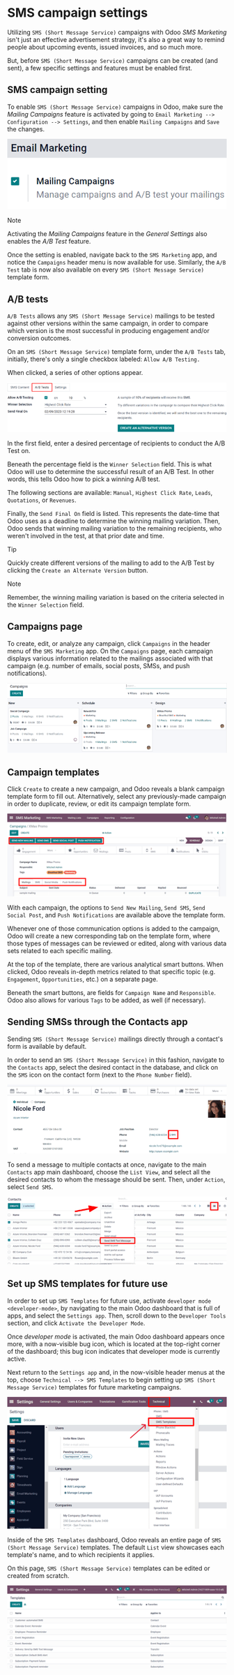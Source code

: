 # SMS campaign settings

Utilizing `SMS (Short Message Service)` campaigns with Odoo *SMS
Marketing* isn't just an effective advertisement strategy, it's also a
great way to remind people about upcoming events, issued invoices, and
so much more.

But, before `SMS (Short Message Service)` campaigns can be created (and
sent), a few specific settings and features must be enabled first.

## SMS campaign setting

To enable `SMS (Short Message Service)` campaigns in Odoo, make sure the
*Mailing Campaigns* feature is activated by going to
`Email Marketing --> Configuration --> Settings`, and then enable
`Mailing Campaigns` and `Save` the changes.

<img src="sms_campaign_settings/sms-mailing-campaigns.png"
class="align-center"
alt="View of the mailing campaigns setting in Odoo." />

> [!NOTE]
> Activating the *Mailing Campaigns* feature in the *General Settings*
> also enables the *A/B Test* feature.

Once the setting is enabled, navigate back to the `SMS Marketing` app,
and notice the `Campaigns` header menu is now available for use.
Similarly, the `A/B Test` tab is now also available on every
`SMS (Short Message Service)` template form.

## A/B tests

`A/B Tests` allows any `SMS (Short Message Service)` mailings to be
tested against other versions within the same campaign, in order to
compare which version is the most successful in producing engagement
and/or conversion outcomes.

On an `SMS (Short Message Service)` template form, under the `A/B Tests`
tab, initially, there's only a single checkbox labeled:
`Allow A/B Testing.`

When clicked, a series of other options appear.

<img src="sms_campaign_settings/ab-tests-sms.png" class="align-center"
alt="The A/B Test tab is located on an Odoo SMS Marketing app campaign form." />

In the first field, enter a desired percentage of recipients to conduct
the A/B Test on.

Beneath the percentage field is the `Winner Selection` field. This is
what Odoo will use to determine the successful result of an A/B Test. In
other words, this tells Odoo how to pick a winning A/B test.

The following sections are available: `Manual`, `Highest Click Rate`,
`Leads`, `Quotations`, or `Revenues`.

Finally, the `Send Final On` field is listed. This represents the
date-time that Odoo uses as a deadline to determine the winning mailing
variation. Then, Odoo sends that winning mailing variation to the
remaining recipients, who weren't involved in the test, at that prior
date and time.

> [!TIP]
> Quickly create different versions of the mailing to add to the A/B
> Test by clicking the `Create an Alternate Version` button.

> [!NOTE]
> Remember, the winning mailing variation is based on the criteria
> selected in the `Winner Selection` field.

## Campaigns page

To create, edit, or analyze any campaign, click `Campaigns` in the
header menu of the `SMS Marketing` app. On the `Campaigns` page, each
campaign displays various information related to the mailings associated
with that campaign (e.g. number of emails, social posts, SMSs, and push
notifications).

<img src="sms_campaign_settings/campaigns-page.png" class="align-center"
alt="Dasbhoard view of different Campaigns in the Odoo SMS Marketing app, separated by stage." />

## Campaign templates

Click `Create` to create a new campaign, and Odoo reveals a blank
campaign template form to fill out. Alternatively, select any
previously-made campaign in order to duplicate, review, or edit its
campaign template form.

<img src="sms_campaign_settings/sms-campaign-template.png"
class="align-center"
alt="View of an SMS campaign template in Odoo SMS marketing." />

With each campaign, the options to `Send New Mailing`, `Send SMS`,
`Send Social Post`, and `Push Notifications` are available above the
template form.

Whenever one of those communication options is added to the campaign,
Odoo will create a new corresponding tab on the template form, where
those types of messages can be reviewed or edited, along with various
data sets related to each specific mailing.

At the top of the template, there are various analytical smart buttons.
When clicked, Odoo reveals in-depth metrics related to that specific
topic (e.g. `Engagement`, `Opportunities`, etc.) on a separate page.

Beneath the smart buttons, are fields for `Campaign Name` and
`Responsible`. Odoo also allows for various `Tags` to be added, as well
(if necessary).

## Sending SMSs through the Contacts app

Sending `SMS (Short Message Service)` mailings directly through a
contact's form is available by default.

In order to send an `SMS (Short Message Service)` in this fashion,
navigate to the `Contacts` app, select the desired contact in the
database, and click on the `SMS` icon on the contact form (next to the
`Phone Number` field).

<img src="sms_campaign_settings/sms-contact-form.png"
class="align-center"
alt="The SMS icon is located on an individual&#39;s contact form in Odoo Contacts." />

To send a message to multiple contacts at once, navigate to the main
`Contacts` app main dashboard, choose the `List View`, and select all
the desired contacts to whom the message should be sent. Then, under
`Action`, select `Send SMS`.

<img src="sms_campaign_settings/sms-contacts-action-send-message.png"
class="align-center"
alt="Select a number of contacts, click action, and select send multiple SMSs." />

## Set up SMS templates for future use

In order to set up `SMS Templates` for future use, activate
`developer mode
<developer-mode>`, by navigating to the main Odoo dashboard that is full
of apps, and select the `Settings app`. Then, scroll down to the
`Developer Tools` section, and click `Activate the Developer Mode`.

Once *developer mode* is activated, the main Odoo dashboard appears once
more, with a now-visible bug icon, which is located at the top-right
corner of the dashboard; this bug icon indicates that developer mode is
currently active.

Next return to the `Settings app` and, in the now-visible header menus
at the top, choose `Technical --> SMS Templates` to begin setting up
`SMS (Short Message
Service)` templates for future marketing campaigns.

<img src="sms_campaign_settings/sms-template-setting.png"
class="align-center"
alt="Select the SMS Template option in the Technical dropdown on the Settings app." />

Inside of the `SMS Templates` dashboard, Odoo reveals an entire page of
`SMS (Short
Message Service)` templates. The default `List` view showcases each
template's name, and to which recipients it applies.

On this page, `SMS (Short Message Service)` templates can be edited or
created from scratch.

<img src="sms_campaign_settings/sms-template.png" class="align-center"
alt="The SMS Templates page in Odoo is available after enabling developer mode in the General
Settings" />
